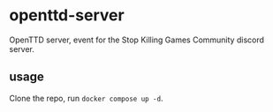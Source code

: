 # openttd-server
OpenTTD server, event for the Stop Killing Games Community discord server.

## usage
Clone the repo, run `docker compose up -d`.
